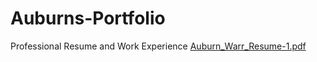 # Auburns-Portfolio
Professional Resume and Work Experience 
[Auburn_Warr_Resume-1.pdf](https://github.com/user-attachments/files/22191815/Auburn_Warr_Resume-1.pdf)
